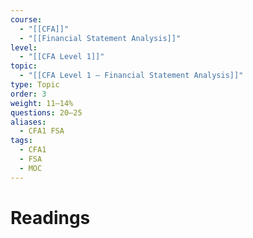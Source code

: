 ```yaml
---
course:
  - "[[CFA]]"
  - "[[Financial Statement Analysis]]"
level:
  - "[[CFA Level 1]]"
topic:
  - "[[CFA Level 1 — Financial Statement Analysis]]"
type: Topic
order: 3
weight: 11–14%
questions: 20–25
aliases:
  - CFA1 FSA
tags:
  - CFA1
  - FSA
  - MOC
---
```

# Readings
